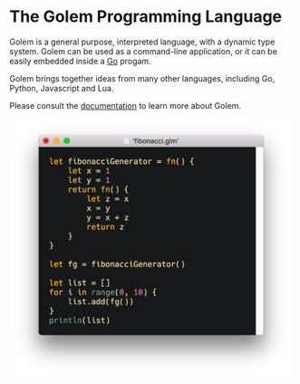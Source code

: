 # The Golem Programming Language

Golem is a general purpose, interpreted language, with a dynamic type system.  Golem 
can be used as a command-line application, or it can be easily embedded inside 
a [Go](https://golang.org/) progam.

Golem brings together ideas from many other languages, including Go, Python, 
Javascript and Lua.

Please consult the [documentation](https://mjarmy.github.io/golem-lang/) to learn 
more about Golem.

<img src="/images/snippet.png?raw=true" width="500">

